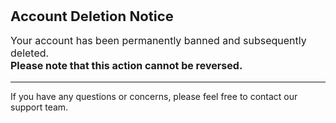 <span style="font-size: 22px; font-weight: bold;">Account Deletion Notice</span>

<p style="font-size: 16px;">Your account has been permanently banned and subsequently deleted.<br><strong>Please note that this action cannot be reversed.</strong></p>

---

If you have any questions or concerns, please feel free to contact our support team.